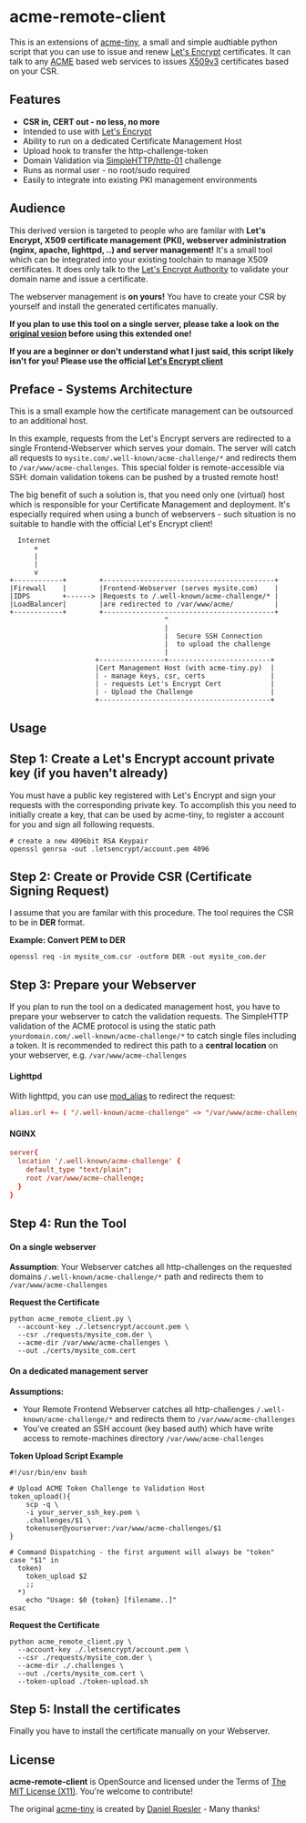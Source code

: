 acme-remote-client
=====================================
This is an extensions of [acme-tiny](https://github.com/diafygi/acme-tiny), a small and simple audtiable python script that you can use to issue and renew [Let's Encrypt](https://letsencrypt.org/) certificates.
It can talk to any [ACME](https://letsencrypt.github.io/acme-spec/) based web services to issues [X509v3](https://en.wikipedia.org/wiki/X.509) certificates based on your CSR.

Features
--------------------------------------

  * **CSR in, CERT out - no less, no more**
  * Intended to use with [Let's Encrypt](https://letsencrypt.org/)
  * Ability to run on a dedicated Certificate Management Host
  * Upload hook to transfer the http-challenge-token
  * Domain Validation via [SimpleHTTP/http-01](https://letsencrypt.github.io/acme-spec/#simple-http) challenge
  * Runs as normal user - no root/sudo required
  * Easily to integrate into existing PKI management environments

Audience
--------------------------------------

This derived version is targeted to people who are familar with **Let's Encrypt, X509 certificate management (PKI), webserver administration (nginx, apache, lighttpd, ..) and server management!**
It's a small tool which can be integrated into your existing toolchain to manage X509 certificates.
It does only talk to the [Let's Encrypt Authority](https://letsencrypt.org/) to validate your domain name and issue a certificate.

The webserver management is **on yours!** You have to create your CSR by yourself and install the generated certificates manually.

**If you plan to use this tool on a single server, please take a look on the [original vesion](https://github.com/diafygi/acme-tiny) before using this extended one!**

**If you are a beginner or don't understand what I just said, this script likely isn't for you! Please use the official [Let's Encrypt client](https://github.com/letsencrypt/letsencrypt)**

Preface - Systems Architecture
--------------------------------------

This is a small example how the certificate management can be outsourced to an additional host.

In this example, requests from the Let's Encrypt servers are redirected to a single Frontend-Webserver which serves your domain.
The server will catch all requests to `mysite.com/.well-known/acme-challenge/*` and redirects them to `/var/www/acme-challenges`.
This special folder is remote-accessible via SSH: domain validation tokens can be pushed by a trusted remote host!

The big benefit of such a solution is, that you need only one (virtual) host which is responsible for your Certificate Management and deployment.
It's especially required when using a bunch of webservers - such situation is no suitable to handle with the official Let's Encrypt client!

```
  Internet
      +
      |
      |
      v
+------------+        +------------------------------------------+
|Firewall    |        |Frontend-Webserver (serves mysite.com)    |
|IDPS        +------> |Requests to /.well-known/acme-challenge/* |
|LoadBalancer|        |are redirected to /var/www/acme/          |
+------------+        +------------------------------------------+
                                      ^
                                      |
                                      |  Secure SSH Connection
                                      |  to upload the challenge
                                      |
                     +----------------+-------------------------+
                     |Cert Management Host (with acme-tiny.py)  |
                     | - manage keys, csr, certs                |
                     | - requests Let's Encrypt Cert            |
                     | - Upload the Challenge                   |
                     +------------------------------------------+
```

Usage
--------------------------------------

## Step 1: Create a Let's Encrypt account private key (if you haven't already)

You must have a public key registered with Let's Encrypt and sign your requests with the corresponding private key.
To accomplish this you need to initially create a key, that can be used by acme-tiny, to register a account for you and sign all following requests.

```shell
# create a new 4096bit RSA Keypair
openssl genrsa -out .letsencrypt/account.pem 4096
```

## Step 2: Create or Provide CSR (Certificate Signing Request)

I assume that you are familar with this procedure. The tool requires the CSR to be in **DER** format.

**Example: Convert PEM to DER**

```shell
openssl req -in mysite_com.csr -outform DER -out mysite_com.der
```

## Step 3: Prepare your Webserver

If you plan to run the tool on a dedicated management host, you have to prepare your webserver to catch the validation requests.
The SimpleHTTP validation of the ACME protocol is using the static path `yourdomain.com/.well-known/acme-challenge/*` to catch single files including a token.
It is recommended to redirect this path to a **central location** on your webserver, e.g. `/var/www/acme-challenges`

#### Lighttpd ####

With lighttpd, you can use [mod_alias](https://redmine.lighttpd.net/projects/1/wiki/Docs_ModAlias) to redirect the request:

```conf
alias.url += ( "/.well-known/acme-challenge" => "/var/www/acme-challenge/" )
```

#### NGINX ####

```conf
server{
  location '/.well-known/acme-challenge' {
    default_type "text/plain";
    root /var/www/acme-challenge;
  }
}
```

## Step 4: Run the Tool

#### On a single webserver ####

**Assumption**: Your Webserver catches all http-challenges on the requested domains `/.well-known/acme-challenge/*` path and redirects them to `/var/www/acme-challenges`

**Request the Certificate**

```shell
python acme_remote_client.py \
  --account-key ./.letsencrypt/account.pem \
  --csr ./requests/mysite_com.der \
  --acme-dir /var/www/acme-challenges \
  --out ./certs/mysite_com.cert
```

#### On a dedicated management server ####

**Assumptions:**

   * Your Remote Frontend Webserver catches all http-challenges `/.well-known/acme-challenge/*` and redirects them to `/var/www/acme-challenges`
   * You've created an SSH account (key based auth) which have write access to remote-machines directory `/var/www/acme-challenges`

**Token Upload Script Example**

```shell
#!/usr/bin/env bash

# Upload ACME Token Challenge to Validation Host
token_upload(){
    scp -q \
    -i your_server_ssh_key.pem \
    .challenges/$1 \
    tokenuser@yourserver:/var/www/acme-challenges/$1
}

# Command Dispatching - the first argument will always be "token"
case "$1" in
  token)
    token_upload $2
    ;;
  *)
    echo "Usage: $0 {token} [filename..]"
esac
```

**Request the Certificate**

```shell
python acme_remote_client.py \
  --account-key ./.letsencrypt/account.pem \
  --csr ./requests/mysite_com.der \
  --acme-dir ./.challenges \
  --out ./certs/mysite_com.cert \
  --token-upload ./token-upload.sh
```

## Step 5: Install the certificates

Finally you have to install the certificate manually on your Webserver.

License
-------

**acme-remote-client** is OpenSource and licensed under the Terms of [The MIT License (X11)](http://opensource.org/licenses/MIT). You're welcome to contribute!

The original [acme-tiny](https://github.com/diafygi/acme-tiny) is created by [Daniel Roesler](https://github.com/diafygi) - Many thanks!
